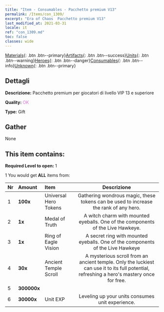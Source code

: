 ```yaml
---
title: "Item - Consumables - Pacchetto premium V13"
permalink: /Items/con_1309/
excerpt: "Era of Chaos  Pacchetto premium V13"
last_modified_at: 2021-03-31
locale: it
ref: "con_1309.md"
toc: false
classes: wide
---
```

 [Materials](/it/Items/){: .btn .btn--primary}[Artifacts](/it/Items/Artifacts/){: .btn .btn--success}[Units](/it/Items/Units/){: .btn .btn--warning}[Heroes](/it/Items/Heroes/){: .btn .btn--danger}[Consumables](/it/Items/Consumables/){: .btn .btn--info}[Unknown](/it/Items/Unknown/){: .btn .btn--primary}

## Dettagli
 **Descrizione:** Pacchetto premium per giocatori di livello VIP 13 e superiore

 **Quality:** <span style="color: #DA70D6">OK</span>

 **Type:** Gift

## Gather

  None

## This item contains:

 **Required Level to open:** 1

 1 You would get **ALL** items  from:

  | Nr | Amount |     Item    | Descrizione |
  |:---|:-------|:------------|:-----------:|
  | 1 |  **100x** | Universal Hero Tokens | Gathering wondrous magic, these tokens can be used to increase the rank of any hero.  | 
  | 2 |  **1x** | Medal of Truth | A witch charm with mounted eyeballs. One of the components of the Live Hawkeye.  | 
  | 3 |  **1x** | Ring of Eagle Vision | A secret ring with mounted eyeballs. One of the components of the Live Hawkeye  | 
  | 4 |  **30x** | Ancient Temple Scroll | A mysterious scroll from an ancient temple. Only the luckiest can use it to its full potential, refreshing a hero's mastery once for free.  | 
  | 5 |  **300000x** | <i class="fas fa-coins"/> |  | 
  | 6 |  **30000x** | Unit EXP | Leveling up your units consumes unit experience.  | 
